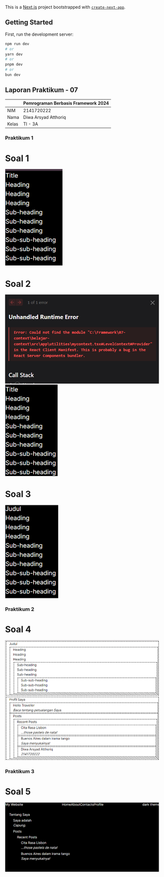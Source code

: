 This is a [Next.js](https://nextjs.org/) project bootstrapped with [`create-next-app`](https://github.com/vercel/next.js/tree/canary/packages/create-next-app).

## Getting Started

First, run the development server:

```bash
npm run dev
# or
yarn dev
# or
pnpm dev
# or
bun dev
```

## Laporan Praktikum - 07

|       | Pemrograman Berbasis Framework 2024 |
| ----- | ----------------------------------- |
| NIM   | 2141720222                          |
| Nama  | Diwa Arsyad Atthoriq                |
| Kelas | TI - 3A                             |

### Praktikum 1

# Soal 1

![Screenshot](assets-report/image-1.png)

# Soal 2

![Screenshot](assets-report/image-2.png)
![Screenshot](assets-report/image-3.png)

# Soal 3

![Screenshot](assets-report/image-4.png)

### Praktikum 2

# Soal 4

![Screenshot](assets-report/image-6.png)

### Praktikum 3

# Soal 5

![Screenshot](assets-report/image-7.png)
